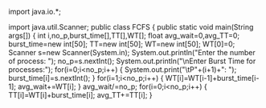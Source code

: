 import java.io.*;

import java.util.Scanner;
public class FCFS
{
public static void main(String args[])
{
int i,no_p,burst_time[],TT[],WT[];
float avg_wait=0,avg_TT=0;
burst_time=new int[50];
TT=new int[50];
WT=new int[50];
WT[0]=0;
Scanner s=new Scanner(System.in);
System.out.println("Enter the number of process: ");
no_p=s.nextInt();
System.out.println("\nEnter Burst Time for processes:");
for(i=0;i<no_p;i++)
{
System.out.print("\tP"+(i+1)+": ");
burst_time[i]=s.nextInt();
}
for(i=1;i<no_p;i++)
{
WT[i]=WT[i-1]+burst_time[i-1];
avg_wait+=WT[i];
}
avg_wait/=no_p;
for(i=0;i<no_p;i++)
{
TT[i]=WT[i]+burst_time[i];
avg_TT+=TT[i];
}
